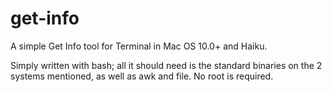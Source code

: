 # get-info
A simple Get Info tool for Terminal in Mac OS 10.0+ and Haiku.

Simply written with bash; all it should need is the standard binaries on the 2 systems
mentioned, as well as awk and file. No root is required.
